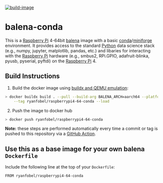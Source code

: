 [![build-image](https://github.com/ryanfobel/balena-conda/actions/workflows/main.yml/badge.svg)](https://github.com/ryanfobel/balena-conda/actions/workflows/main.yml)

# balena-conda

This is a [Raspberry Pi] 4-64bit [balena] image with a basic [conda]/[miniforge] environment. It provides access to the standard [Python] data science stack (e.g., numpy, jupyter, matplotlib, pandas, etc.) and libaries for interacting with the [Raspberry Pi] hardware (e.g., smbus2, RPi.GPIO, adafruit-blinka, pyusb, pyserial, pyftdi) on the [Raspberry Pi] 4.

## Build Instructions

1. Build the docker image using [buildx and QEMU emulation](https://medium.com/@artur.klauser/building-multi-architecture-docker-images-with-buildx-27d80f7e2408):

```sh
> docker buildx build . --pull --build-arg BALENA_ARCH=aarch64 --platform=linux/arm64 --file Dockerfile.raspberrypi4-64 \
    --tag ryanfobel/raspberrypi4-64-conda --load
```

2. Push the image to docker hub
```sh
> docker push ryanfobel/raspberrypi4-64-conda
```

**Note:** these steps are performed automatically every time a commit or tag is pushed to this repository via a [GitHub Action](https://github.com/ryanfobel/balena-conda/blob/main/.github/workflows/main.yml).

## Use this as a base image for your own balena `Dockerfile`

Include the following line at the top of your `Dockerfile`:

```
FROM ryanfobel/raspberrypi4-64-conda
```

[Raspberry Pi]: https://www.raspberrypi.org
[balena]: https://www.balena.io
[conda]: https://conda.io
[miniforge]: https://github.com/conda-forge/miniforge
[Python]: https://www.python.org/
